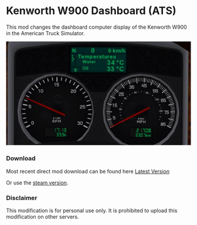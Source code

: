 # Kenworth W900 Dashboard (ATS)

This mod changes the dashboard computer display of the Kenworth W900 in the American Truck Simulator.

![Preview](/preview_image.jpg)

### Download

Most recent direct mod download can be found here [Latest Version](../../releases/latest)

Or use the [steam version](http://steamcommunity.com/sharedfiles/filedetails/?id=1132576216]).

### Disclaimer

This modification is for personal use only.
It is prohibited to upload this modification on other servers.
